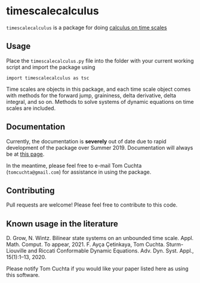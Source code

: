# timescalecalculus
`timescalecalculus` is a package for doing [calculus on time scales](https://en.wikipedia.org/wiki/Time-scale_calculus)

## Usage
Place the `timescalecalculus.py` file into the folder with your current working script and import the package using

    import timescalecalculus as tsc 

Time scales are objects in this package, and each time scale object comes with methods for the forward jump, graininess, delta derivative, delta integral, and so on. Methods to solve systems of dynamic equations on time scales are included.

## Documentation
Currently, the documentation is **severely** out of date due to rapid development of the package over Summer 2019. Documentation will always be at [this page](http://timescalewiki.org/index.php/Timescalecalculus_python_library_documentation).

In the meantime, please feel free to e-mail Tom Cuchta (```tomcuchta@gmail.com```) for assistance in using the package.

## Contributing
Pull requests are welcome! Please feel free to contribute to this code.

## Known usage in the literature
D. Grow, N. Wintz. Bilinear state systems on an unbounded time scale. Appl. Math. Comput. To appear, 2021.
F. Ayça Çetinkaya, Tom Cuchta. Sturm-Liouville and Riccati Conformable Dynamic Equations. Adv. Dyn. Syst. Appl., 15(1):1–13, 2020.

Please notify Tom Cuchta if you would like your paper listed here as using this software.
